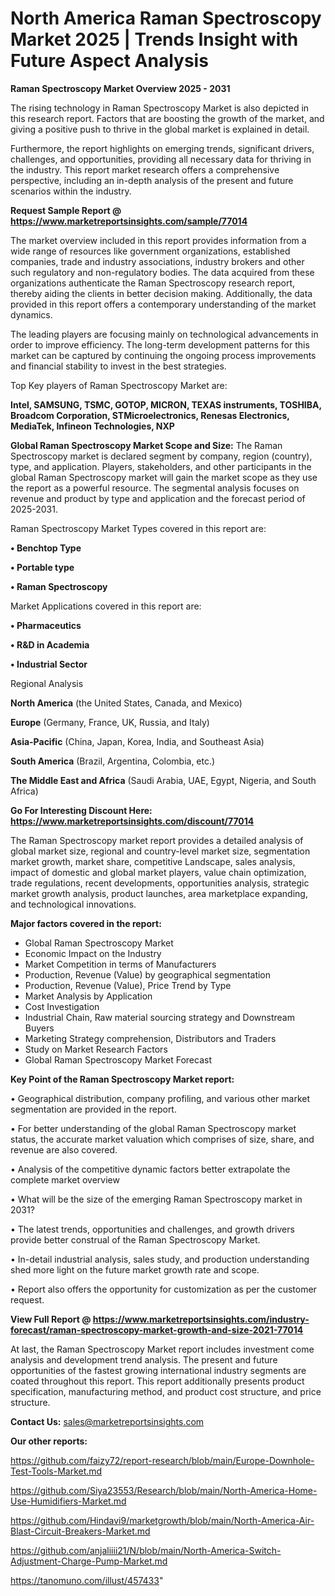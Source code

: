 # North America Raman Spectroscopy Market 2025 | Trends Insight with Future Aspect Analysis

<Strong> Raman Spectroscopy Market Overview 2025 - 2031</strong>

The rising technology in Raman Spectroscopy Market is also depicted in this research report. Factors that are boosting the growth of the market, and giving a positive push to thrive in the global market is explained in detail.

Furthermore, the report highlights on emerging trends, significant drivers, challenges, and opportunities, providing all necessary data for thriving in the industry. This report market research offers a comprehensive perspective, including an in-depth analysis of the present and future scenarios within the industry.

<strong>Request Sample Report @ <a href=https://www.marketreportsinsights.com/sample/77014>https://www.marketreportsinsights.com/sample/77014</a></strong>

The market overview included in this report provides information from a wide range of resources like government organizations, established companies, trade and industry associations, industry brokers and other such regulatory and non-regulatory bodies. The data acquired from these organizations authenticate the Raman Spectroscopy research report, thereby aiding the clients in better decision making. Additionally, the data provided in this report offers a contemporary understanding of the market dynamics.

The leading players are focusing mainly on technological advancements in order to improve efficiency. The long-term development patterns for this market can be captured by continuing the ongoing process improvements and financial stability to invest in the best strategies.

Top Key players of Raman Spectroscopy Market are:

<strong>Intel, SAMSUNG, TSMC, GOTOP, MICRON, TEXAS instruments, TOSHIBA, Broadcom Corporation, STMicroelectronics, Renesas Electronics, MediaTek, Infineon Technologies, NXP</strong>

<strong><b>Global Raman Spectroscopy Market Scope and Size:</b></strong>
The Raman Spectroscopy market is declared segment by company, region (country), type, and application. Players, stakeholders, and other participants in the global Raman Spectroscopy market will gain the market scope as they use the report as a powerful resource. The segmental analysis focuses on revenue and product by type and application and the forecast period of 2025-2031.

Raman Spectroscopy Market Types covered in this report are:

<strong>• Benchtop Type

• Portable type

• Raman Spectroscopy</strong>

Market Applications covered in this report are:

<strong>• Pharmaceutics

• R&D in Academia

• Industrial Sector</strong> 

Regional Analysis

<strong>North America</strong> (the United States, Canada, and Mexico)

<strong>Europe</strong> (Germany, France, UK, Russia, and Italy)

<strong>Asia-Pacific</strong> (China, Japan, Korea, India, and Southeast Asia)

<strong>South America</strong> (Brazil, Argentina, Colombia, etc.)

<strong>The Middle East and Africa</strong> (Saudi Arabia, UAE, Egypt, Nigeria, and South Africa)

<strong>Go For Interesting Discount Here: <a href=https://www.marketreportsinsights.com/discount/77014>https://www.marketreportsinsights.com/discount/77014</a></strong>

The Raman Spectroscopy market report provides a detailed analysis of global market size, regional and country-level market size, segmentation market growth, market share, competitive Landscape, sales analysis, impact of domestic and global market players, value chain optimization, trade regulations, recent developments, opportunities analysis, strategic market growth analysis, product launches, area marketplace expanding, and technological innovations.

<strong><b>Major factors covered in the report:</b></strong>
<ul>
  <li>Global Raman Spectroscopy Market </li>
  <li>Economic Impact on the Industry</li>
  <li>Market Competition in terms of Manufacturers</li>
  <li>Production, Revenue (Value) by geographical segmentation</li>
  <li>Production, Revenue (Value), Price Trend by Type</li>
  <li>Market Analysis by Application</li>
  <li>Cost Investigation</li>
  <li>Industrial Chain, Raw material sourcing strategy and Downstream Buyers</li>
  <li>Marketing Strategy comprehension, Distributors and Traders</li>
  <li>Study on Market Research Factors</li>
  <li>Global Raman Spectroscopy Market Forecast</li>
</ul>

<strong><b>Key Point of the Raman Spectroscopy Market report:</b></strong>

• Geographical distribution, company profiling, and various other market segmentation are provided in the report.

• For better understanding of the global Raman Spectroscopy market status, the accurate market valuation which comprises of size, share, and revenue are also covered.

• Analysis of the competitive dynamic factors better extrapolate the complete market overview

• What will be the size of the emerging Raman Spectroscopy market in 2031?

• The latest trends, opportunities and challenges, and growth drivers provide better construal of the Raman Spectroscopy Market.

• In-detail industrial analysis, sales study, and production understanding shed more light on the future market growth rate and scope.

• Report also offers the opportunity for customization as per the customer request.

<strong><b>View Full Report @ <a href=https://www.marketreportsinsights.com/industry-forecast/raman-spectroscopy-market-growth-and-size-2021-77014>https://www.marketreportsinsights.com/industry-forecast/raman-spectroscopy-market-growth-and-size-2021-77014</a></b></strong>


At last, the Raman Spectroscopy Market report includes investment come analysis and development trend analysis. The present and future opportunities of the fastest growing international industry segments are coated throughout this report. This report additionally presents product specification, manufacturing method, and product cost structure, and price structure.

<strong>Contact Us:</strong>
sales@marketreportsinsights.com

<strong>Our other reports:</strong>

<a href=https://github.com/faizy72/report-research/blob/main/Europe-Downhole-Test-Tools-Market.md>https://github.com/faizy72/report-research/blob/main/Europe-Downhole-Test-Tools-Market.md</a>

<a href=https://github.com/Siya23553/Research/blob/main/North-America-Home-Use-Humidifiers-Market.md>https://github.com/Siya23553/Research/blob/main/North-America-Home-Use-Humidifiers-Market.md</a>

<a href=https://github.com/Hindavi9/marketgrowth/blob/main/North-America-Air-Blast-Circuit-Breakers-Market.md>https://github.com/Hindavi9/marketgrowth/blob/main/North-America-Air-Blast-Circuit-Breakers-Market.md</a>

<a href=https://github.com/anjaliiii21/N/blob/main/North-America-Switch-Adjustment-Charge-Pump-Market.md>https://github.com/anjaliiii21/N/blob/main/North-America-Switch-Adjustment-Charge-Pump-Market.md</a>

<a href=https://tanomuno.com/illust/457433>https://tanomuno.com/illust/457433</a>"

